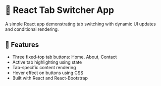 # 🧩 React Tab Switcher App

A simple React app demonstrating tab switching with dynamic UI updates and conditional rendering.

## 📌 Features

- Three fixed-top tab buttons: Home, About, Contact
- Active tab highlighting using state
- Tab-specific content rendering
- Hover effect on buttons using CSS
- Built with React and React-Bootstrap
